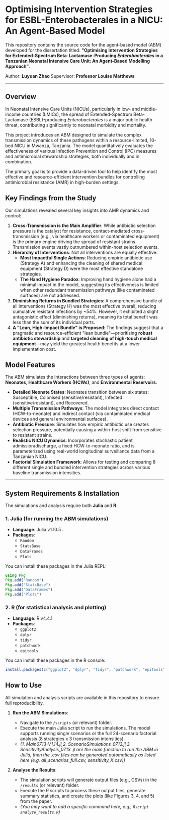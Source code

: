 # Optimising Intervention Strategies for ESBL-Enterobacterales in a NICU: An Agent-Based Model


This repository contains the source code for the agent-based model (ABM) developed for the dissertation titled: **"Optimising Intervention Strategies for Extended-Spectrum Beta-Lactamase-Producing *Enterobacterales* in a Tanzanian Neonatal Intensive Care Unit: An Agent-Based Modelling Approach"**.

Author: **Luyuan Zhao** 
Supervisor: **Professor Louise Matthews** 

---

## Overview

In Neonatal Intensive Care Units (NICUs), particularly in low- and middle-income countries (LMICs), the spread of Extended-Spectrum Beta-Lactamase (ESBL)-producing *Enterobacterales* is a major public health threat, contributing significantly to neonatal morbidity and mortality.

This project introduces an ABM designed to simulate the complex transmission dynamics of these pathogens within a resource-limited, 10-bed NICU in Mwanza, Tanzania. The model quantitatively evaluates the effectiveness of various Infection Prevention and Control (IPC) measures and antimicrobial stewardship strategies, both individually and in combination.

The primary goal is to provide a data-driven tool to help identify the most effective and resource-efficient intervention bundles for controlling antimicrobial resistance (AMR) in high-burden settings.

## Key Findings from the Study

Our simulations revealed several key insights into AMR dynamics and control:

1.  **Cross-Transmission is the Main Amplifier**: While antibiotic selection pressure is the catalyst for resistance, contact-mediated cross-transmission (e.g., via healthcare workers or contaminated equipment) is the primary engine driving the spread of resistant strains. Transmission events vastly outnumbered within-host selection events.
2.  **Hierarchy of Interventions**: Not all interventions are equally effective.
    * **Most Impactful Single Actions**: Reducing empiric antibiotic use (Strategy A) and enhancing the cleaning of shared medical equipment (Strategy D) were the most effective standalone strategies.
    * **The Hand Hygiene Paradox**: Improving hand hygiene alone had a minimal impact in the model, suggesting its effectiveness is limited when other redundant transmission pathways (like contaminated surfaces) are not addressed.
3.  **Diminishing Returns in Bundled Strategies**: A comprehensive bundle of all interventions (Strategy H) was the most effective overall, reducing cumulative resistant infections by ~54%. However, it exhibited a slight antagonistic effect (diminishing returns), meaning its total benefit was less than the sum of its individual parts.
4.  **A "Lean, High-Impact Bundle" is Proposed**: The findings suggest that a pragmatic and resource-efficient "lean bundle"—prioritising **robust antibiotic stewardship** and **targeted cleaning of high-touch medical equipment**—may yield the greatest health benefits at a lower implementation cost.

## Model Features

The ABM simulates the interactions between three types of agents: **Neonates**, **Healthcare Workers (HCWs)**, and **Environmental Reservoirs**.

* **Detailed Neonate States**: Neonates transition between six states: Susceptible, Colonised (sensitive/resistant), Infected (sensitive/resistant), and Recovered.
* **Multiple Transmission Pathways**: The model integrates direct contact (HCW-to-neonate) and indirect contact (via contaminated medical devices and general environmental surfaces).
* **Antibiotic Pressure**: Simulates how empiric antibiotic use creates selection pressure, potentially causing a within-host shift from sensitive to resistant strains.
* **Realistic NICU Dynamics**: Incorporates stochastic patient admission/discharge, a fixed HCW-to-neonate ratio, and is parameterized using real-world longitudinal surveillance data from a Tanzanian NICU.
* **Factorial Simulation Framework**: Allows for testing and comparing 8 different single and bundled intervention strategies across various baseline transmission intensities.


---

## System Requirements & Installation

The simulations and analysis require both **Julia** and **R**.

### 1. Julia (for running the ABM simulations)

* **Language**: Julia v1.10.5 .
* **Packages**:
    * `Random`
    * `StatsBase` 
    * `DataFrames` 
    * `Plots` 

You can install these packages in the Julia REPL:
```julia
using Pkg
Pkg.add("Random")
Pkg.add("StatsBase")
Pkg.add("DataFrames")
Pkg.add("Plots")
```

### 2. R (for statistical analysis and plotting)

* **Language**: R v4.4.1 
* **Packages**:
    * `ggplot2` 
    * `dplyr` 
    * `tidyr` 
    * `patchwork` 
    * `epitools` 

You can install these packages in the R console:
```r
install.packages(c("ggplot2", "dplyr", "tidyr", "patchwork", "epitools"))
```

## How to Use

All simulation and analysis scripts are available in this repository to ensure full reproducibility.

1.  **Run the ABM Simulations**:
    * Navigate to the `/scripts` (or relevant) folder.
    * Execute the main Julia script to run the simulations. The model supports running single scenarios or the full 24-scenario factorial analysis (8 strategies x 3 transmission intensities).
    * *(1. Main0713-V1.14.jl,2. ScenarioSimulations_0713.jl,3. SensitivityAnalysis_0713 .jl are the main function to run the ABM in Julia, then the .csv files can be generated automatically as listed here (e.g. all_scenarios_full.csv, sensitivity_X.csv))*

2.  **Analyse the Results**:
    * The simulation scripts will generate output files (e.g., CSVs) in the `/results` (or relevant) folder.
    * Execute the R scripts to process these output files, generate summary statistics, and create the plots (like Figures 3, 4, and 5) from the paper.
    * *(You may want to add a specific command here, e.g., `Rscript analyze_results.R`)*


